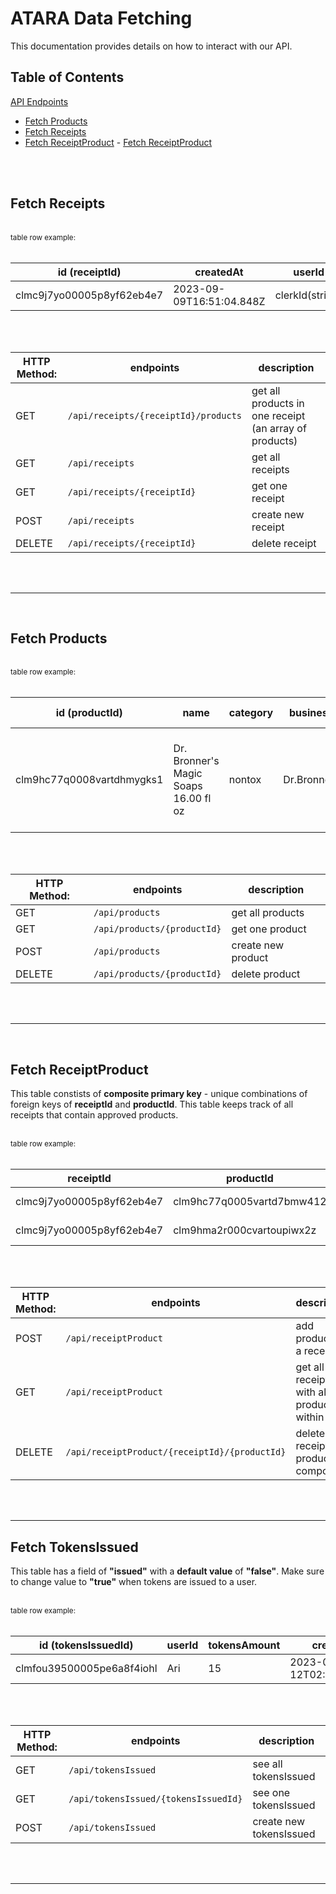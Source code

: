 # ATARA Data Fetching

 This documentation provides details on how to interact with our API. 

## Table of Contents

 [API Endpoints](#api-endpoints)
   - [Fetch Products](#fetch-products)
   - [Fetch Receipts](#fetch-receipts)
   - [Fetch ReceiptProduct](#fetch-receiptproduct)
    - [Fetch ReceiptProduct](#fetch-tokensIssued)

<br>
<br>



 ## Fetch Receipts


<br>
<small>table row example:</small>
<br>
<br>


| id (receiptId)| createdAt           | userId    |
|------------|------------------|-------------|
|     clmc9j7yo00005p8yf62eb4e7     | 2023-09-09T16:51:04.848Z      | clerkId(string) | 

<br>
<br>

| HTTP Method: | endpoints | description |
|----------|----------|----------|
| GET| `/api/receipts/{receiptId}/products` | get all products in one receipt (an array of products) |
| GET| `/api/receipts` | get all receipts  |
| GET |`/api/receipts/{receiptId}` | get one receipt  |
| POST| `/api/receipts` | create new receipt |
| DELETE| `/api/receipts/{receiptId}` | delete receipt |


<br>
<br>

- - -
<br>

## Fetch Products

<br>
<small>table row example:</small>
<br>
<br>

| id (productId) | name | category | business | description | price(in cents) | imageUrl | tokenValue |
|----------|----------|----------|----------|----------|----------|----------|----------|
| clm9hc77q0008vartdhmygks1   | Dr. Bronner's Magic Soaps 16.00 fl oz | nontox | Dr.Bronners         |      Peppermint Liquid Soap is scented with organic peppermint essential oil...      | 1699 |  https://www.drbronner.com/cdn/shop/files/... | 20 |


<br>
<br>

| HTTP Method: | endpoints | description |
|----------|----------|----------|
| GET| `/api/products` | get all products  |
| GET |`/api/products/{productId}` | get one product |
| POST| `/api/products` | create new product |
| DELETE| `/api/products/{productId}` | delete product |

<br>
<br>

- - -
<br>

## Fetch ReceiptProduct
This table constists of __composite primary key__ - unique combinations of foreign keys of __receiptId__ and __productId__. This table keeps track of all receipts that contain approved products.



<br>
<small>table row example:</small>
<br>
<br>

| receiptId| productId           | quantity    | createdAt |
|------------|------------------|-------------|----|
|     clmc9j7yo00005p8yf62eb4e7     | clm9hc77q0005vartd7bmw412      | 3 | 2023-09-10T04:43:03.630Z | 
|     clmc9j7yo00005p8yf62eb4e7     | clm9hma2r000cvartoupiwx2z      | 1 | 2023-09-10T04:44:03.630Z |   



<br>
<br>

| HTTP Method: | endpoints | description |
|----------|----------|----------|
| POST| `/api/receiptProduct` | add product to a receipt |
| GET| `/api/receiptProduct` | get all receipts with all products  within them  |
| DELETE| `/api/receiptProduct/{receiptId}/{productId}` | delete receipt product composite|

<br>
<br>

- - - 

## Fetch TokensIssued
This table has a field of __"issued"__ with a __default value__ of __"false"__. Make sure to change value to __"true"__ when tokens are issued to a user. 


<br>
<small>table row example:</small>
<br>
<br>


| id (tokensIssuedId)| userId          | tokensAmount    | createdAt | issued |
|------------|------------------|-------------|------------|---------|
|     clmfou39500005pe6a8f4iohl    | Ari | 15 | 2023-09-12T02:22:44.926Z | false |

<br>
<br>

| HTTP Method: | endpoints | description |
|----------|----------|----------|
| GET| `/api/tokensIssued` | see all tokensIssued |
| GET| `/api/tokensIssued/{tokensIssuedId}` | see one tokensIssued |
| POST| `/api/tokensIssued` | create new tokensIssued |


<br>
<br>

- - -
<br>


